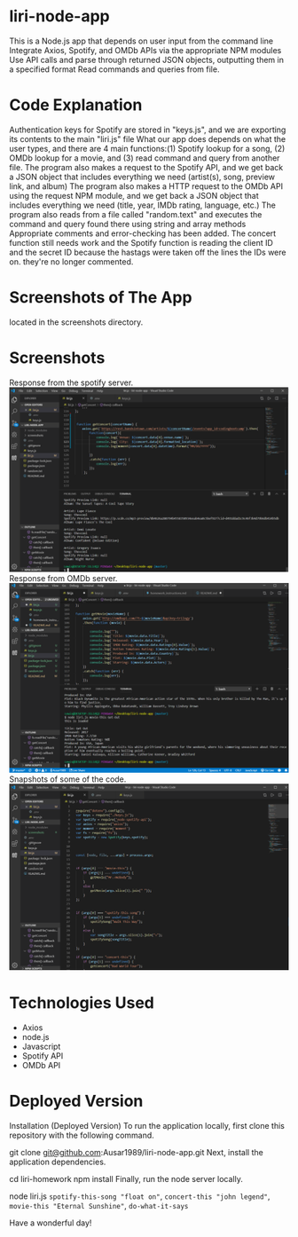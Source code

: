 # liri-node-app
This is a Node.js app that depends on user input from the command line
Integrate Axios, Spotify, and OMDb APIs via the appropriate NPM modules
Use API calls and parse through returned JSON objects, outputting them in a specified format
Read commands and queries from file.
# Code Explanation
Authentication keys for Spotify are stored in "keys.js", and we are exporting its contents to the main "liri.js" file
What our app does depends on what the user types, and there are 4 main functions:(1) Spotify lookup for a song, (2) OMDb lookup for a movie, and (3) read command and query from another file.
The program also makes a request to the Spotify API, and we get back a JSON object that includes everything we need (artist(s), song, preview link, and album)
The program also makes a HTTP request to the OMDb API using the request NPM module, and we get back a JSON object that includes everything we need (title, year, IMDb rating, language, etc.)
The program also reads from a file called "random.text" and executes the command and query found there using string and array methods
Appropriate comments and error-checking has been added. The concert function still needs work and the Spotify function is reading the client ID and the secret ID because the hastags were taken off the lines the IDs were on. they're no longer commented.

# Screenshots of The App

located in the screenshots directory.

# Screenshots
Response from the spotify server.
![music](screenshots/music.png)
Response from OMDb server.
![movie](screenshots/movie.png)
Snapshots of some of the code.
![song](screenshots/song.png)

# Technologies Used
- Axios
- node.js
- Javascript
- Spotify API
- OMDb API




# Deployed Version

Installation (Deployed Version)
To run the application locally, first clone this repository with the following command.

git clone git@github.com:Ausar1989/liri-node-app.git
Next, install the application dependencies.

cd liri-homework
npm install
Finally, run the node server locally.

node liri.js `spotify-this-song "float on"`, `concert-this "john legend"`, `movie-this "Eternal Sunshine"`, `do-what-it-says`

Have a wonderful day!
